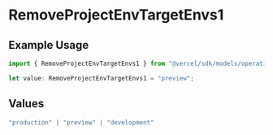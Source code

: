 # RemoveProjectEnvTargetEnvs1

## Example Usage

```typescript
import { RemoveProjectEnvTargetEnvs1 } from "@vercel/sdk/models/operations/removeprojectenv.js";

let value: RemoveProjectEnvTargetEnvs1 = "preview";
```

## Values

```typescript
"production" | "preview" | "development"
```